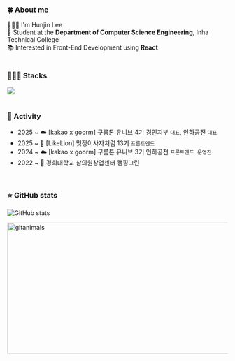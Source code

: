 ### 🍀 About me
🙋🏻‍♂️ I'm Hunjin Lee<br>
🏫 Student at the **Department of Computer Science Engineering**, Inha Technical College  
📚 Interested in Front-End Development using **React**  
</br>

### 👨🏻‍💻 Stacks
<div>
  <a href="https://skillicons.dev">
    <img src="https://skillicons.dev/icons?i=react,typescript,javascript,nextjs,tailwindcss,css,html" />
  </a>
</div>
</br>

### 👥 Activity
- 2025 ~ ☁️ [kakao x goorm] 구름톤 유니브 4기 경인지부 `대표`, 인하공전 `대표`
- 2025 ~ 🦁 [LikeLion] 멋쟁이사자처럼 13기 `프론트엔드`
- 2024 ~ ☁️ [kakao x goorm] 구름톤 유니브 3기 인하공전 `프론트엔드 운영진`
- 2022 ~ 🏫 경희대학교 삼의원창업센터 캠핑그린

<div>

<br />

### ⭐️ GitHub stats
![GitHub stats](https://github-readme-stats.vercel.app/api?username=huniversal&show_icons=true&theme=react)
</div>

<a href="https://www.gitanimals.org/">
      <img
        src="https://render.gitanimals.org/guilds/733351063188179970/draw"
        width="600"
        height="300"
        alt="gitanimals"
      />
    </a>
